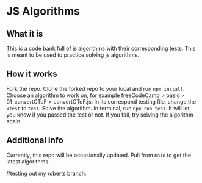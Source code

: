 # JS Algorithms

## What it is

This is a code bank full of js algorithms with their corresponding tests. This is meant to be used to practice solving js algorithms.

## How it works

Fork the repo. Clone the forked repo to your local and run `npm install`. Choose an algorithm to work on, for example freeCodeCamp > basic > 01_convertCToF > convertCToF.js. In its correspond testing file, change the `xtest` to `test`. Solve the algorithm. In terminal, run `npm run test`. It will let you know if you passed the test or not. If you fail, try solving the algorithm again.

## Additional info

Currently, this repo will be occasionally updated. Pull from `main` to get the latest algorithms.

//testing out my roberts branch.
